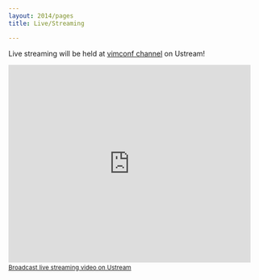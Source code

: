 ```yaml
---
layout: 2014/pages
title: Live/Streaming

---
```

Live streaming will be held at [vimconf channel](http://www.ustream.tv/channel/vimconf) on Ustream!

<iframe width="480" height="392" src="http://www.ustream.tv/embed/19204467?v=3&amp;wmode=direct" scrolling="no" frameborder="0" style="border: 0px none transparent;">    </iframe>
<br /><a href="http://www.ustream.tv" style="font-size: 12px; line-height: 20px; font-weight: normal; text-align: left;" target="_blank">Broadcast live streaming video on Ustream</a>
